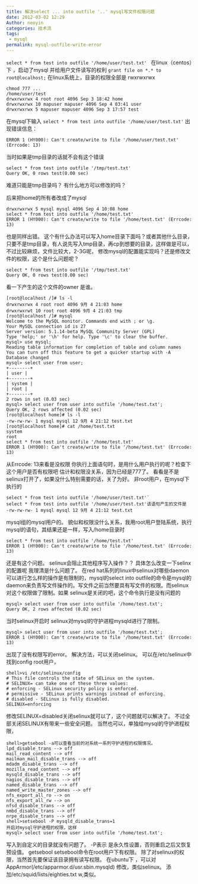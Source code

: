 ```yaml
---
title: 解决select ... into outfile '..' mysql写文件权限问题
date: 2012-03-02 12:29
Author: neoyin
categories: 技术流
tags:
 - mysql
permalink: mysql-outfile-write-error
---
```


`select * from test into outfile '/home/user/test.txt' `
在linux（centos）下 ，启动了mysql 并给用户文件读写的权利
`grant file on *.* to root@localhost;`
在linux系统上，目录的权限全部是 rwxrwxrwx
```
chmod 777 ...
/home/user/test
drwxrwxrwx 4 root root 4096 Sep 3 18:42 home
drwxrwxrwx 10 mapuser mapuser 4096 Sep 4 03:41 user
drwxrwxrwx 5 mapuser mapuser 4096 Sep 3 17:57 test
```

在mysql下输入
`select * from test into outfile '/home/user/test.txt'`
出现错误信息：

`ERROR 1 (HY000): Can't create/write to file '/home/user/test.txt' (Errcode: 13)`

当时如果是tmp目录的话就不会有这个错误
```
select * from test into outfile '/tmp/test.txt'
Query OK, 0 rows test(0.00 sec)
```

难道只能是tmp目录吗？
有什么地方可以修改的吗？

<!-- more -->

后来把home的所有者改成了mysql
```
drwxrwxrwx 5 mysql mysql 4096 Sep 4 10:08 home
select * from test into outfile '/home/test.txt'
ERROR 1 (HY000): Can't create/write to file '/home/test.txt' (Errcode: 13)
```
也是同样出错。
这个有什么办法可以写入home目录下面吗？或者其他什么目录，只要不是tmp目录，有人说先写入tmp目录，再cp到想要的目录，这样做是可以，不过比较麻烦，文件比较大，2-3G呢，
修改mysql的配置能实现吗？还是修改文件的权限，这个是什么问题呢？ 
```
select * from test into outfile '/tmp/test.txt'
Query OK, 0 rows test(0.00 sec)
```
看一下产生的这个文件的owner 是谁。
```
[root@localhost /]# ls -l
drwxrwxrwx 4 root root 4096 9月 4 21:03 home
drwxrwxrwt 10 root root 4096 9月 4 21:03 tmp
[root@localhost /]# mysql
Welcome to the MySQL monitor. Commands end with ; or \g.
Your MySQL connection id is 27
Server version: 5.1.14-beta MySQL Community Server (GPL)
Type 'help;' or '\h' for help. Type '\c' to clear the buffer.
mysql> use mysql;
Reading table information for completion of table and column names
You can turn off this feature to get a quicker startup with -A
Database changed
mysql> select user from user;
+--------+
| user |
+--------+
| system | 
| root | 
+--------+
2 rows in set (0.03 sec)
mysql> select user from user into outfile '/home/test.txt';
Query OK, 2 rows affected (0.02 sec)
[root@localhost home]# ls -l
-rw-rw-rw- 1 mysql mysql 12 9月 4 21:12 test.txt
[root@localhost home]# cat /home/test.txt
system
root
select * from test into outfile '/home/test.txt'
ERROR 1 (HY000): Can't create/write to file '/home/test.txt' (Errcode: 13)
```

从Errcode: 13来看是没权限
你执行上面语句时，是用什么用户执行的呢？检查下这个用户是否有权限吧
估计和权限没关系，因为已经是777了。
看看是不是selinux打开了，如果没什么特别需要的话，关了为好。
非root用户，在mysql下执行的
```
select * from test into outfile '/home/user/test.txt'`
select * from test into outfile '/home/user/test.txt'该语句产生的文件是
-rw-rw-rw- 1 mysql mysql 12 9月 4 21:12 test.txt
```
mysql组的mysql用户的。
貌似和权限没什么关系，我用root用户登陆系统，执行mysql的语句，其结果还是一样，写入/home目录时
```
select * from test into outfile '/home/test.txt'
ERROR 1 (HY000): Can't create/write to file '/home/test.txt' (Errcode: 13)
```
还是有这个问题。
selinux会阻止其他程序写入操作？？
具体怎么改变一下selinx的配置呢
我理清是什么问题了。
在red hat系列的linux中selinux对哪些daemon可以进行怎么样的操作是有限制的，mysql的select into outfile的命令是mysql的daemon来负责写文件操作的。写文件之前当然要具有写文件的权限。而selinux对这个权限做了限制。如果 selinux是关闭的吧，这个命令执行是没有问题的
```
mysql> select user from user into outfile '/home/test.txt';
Query OK, 2 rows affected (0.02 sec)
```
当时selinux开启时
selinux对mysql的守护进程mysqld进行了限制。
```
mysql> select user from user into outfile '/home/test.txt';
ERROR 1 (HY000): Can't create/write to file '/home/test.txt' (Errcode: 13)
```

出现了没有权限写的error。
解决方法，可以关闭selinux。
可以在/etc/selinux中找到config
root用户，
```
shell>vi /etc/selinux/config
# This file controls the state of SELinux on the system.
# SELINUX= can take one of these three values:
# enforcing - SELinux security policy is enforced.
# permissive - SELinux prints warnings instead of enforcing.
# disabled - SELinux is fully disabled.
SELINUX=enforcing
```
修改SELINUX=disabled关闭selinux就可以了，这个问题就可以解决了。
不过全部关闭SELINUX有带来一些安全问题。
当然也可以，单独给mysql的守护进程权限，
```
shell>getsebool -a可以查看当前的对系统一系列守护进程的权限情况。
lpd_disable_trans --> off
mail_read_content --> off
mailman_mail_disable_trans --> off
mdadm_disable_trans --> off
mozilla_read_content --> off
mysqld_disable_trans --> off
nagios_disable_trans --> off
named_disable_trans --> off
named_write_master_zones --> off
nfs_export_all_ro --> on
nfs_export_all_rw --> on
nfsd_disable_trans --> off
nmbd_disable_trans --> off
nrpe_disable_trans --> off
shell>setsebool -P mysqld_disable_trans=1
开启对mysql守护进程的权限，这样
mysql> select user from user into outfile '/home/test.txt';
```

写入到自定义的目录就没有问题了。
-P表示 是永久性设置，否则重启之后又恢复预设值。
getsebool setsebool命令在root用户下有权限。
除了对selinux的权限，当然首先要保证该目录拥有读写权限。
在ubuntu下 ，可以对AppArmor(/etc/apparmor.d/usr.sbin.mysqld) 修改，类似selinux。
添加/etc/squid/lists/eighties.txt w,类似。
